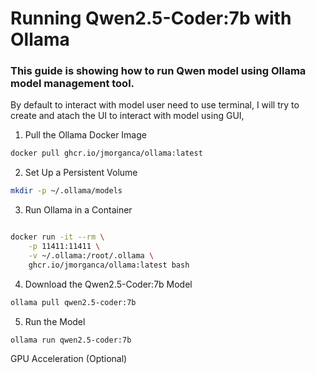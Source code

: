 


# Running Qwen2.5-Coder:7b with Ollama 

### This guide is showing how to run Qwen model using Ollama model management tool.

 By default to interact with model user need to use terminal, I will try to create and atach the UI to interact with model using GUI, 



1) Pull the Ollama Docker Image


```sh
docker pull ghcr.io/jmorganca/ollama:latest
```

2) Set Up a Persistent Volume


```sh
mkdir -p ~/.ollama/models
```

3) Run Ollama in a Container

```sh

docker run -it --rm \
    -p 11411:11411 \
    -v ~/.ollama:/root/.ollama \
    ghcr.io/jmorganca/ollama:latest bash
```

4) Download the Qwen2.5-Coder:7b Model

```sh
ollama pull qwen2.5-coder:7b
```

5) Run the Model

```sh
ollama run qwen2.5-coder:7b
```

GPU Acceleration (Optional)